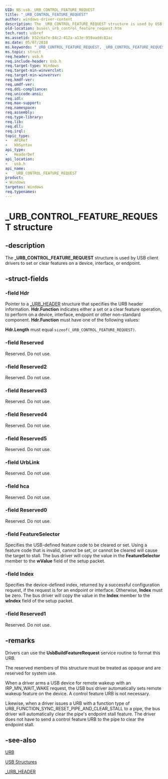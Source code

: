 ```yaml
---
UID: NS:usb._URB_CONTROL_FEATURE_REQUEST
title: "_URB_CONTROL_FEATURE_REQUEST"
author: windows-driver-content
description: The _URB_CONTROL_FEATURE_REQUEST structure is used by USB client drivers to set or clear features on a device, interface, or endpoint.
old-location: buses\_urb_control_feature_request.htm
tech.root: usbref
ms.assetid: b32c6a7e-84c2-412a-a13e-959aaddc81ac
ms.date: 05/07/2018
ms.keywords: "_URB_CONTROL_FEATURE_REQUEST, _URB_CONTROL_FEATURE_REQUEST structure [Buses], buses._urb_control_feature_request, usb/_URB_CONTROL_FEATURE_REQUEST, usbstrct_0552c436-5e4b-4573-b9ea-1f098de7dedd.xml"
ms.topic: struct
req.header: usb.h
req.include-header: Usb.h
req.target-type: Windows
req.target-min-winverclnt: 
req.target-min-winversvr: 
req.kmdf-ver: 
req.umdf-ver: 
req.ddi-compliance: 
req.unicode-ansi: 
req.idl: 
req.max-support: 
req.namespace: 
req.assembly: 
req.type-library: 
req.lib: 
req.dll: 
req.irql: 
topic_type:
-	APIRef
-	kbSyntax
api_type:
-	HeaderDef
api_location:
-	usb.h
api_name:
-	_URB_CONTROL_FEATURE_REQUEST
product:
- Windows
targetos: Windows
req.typenames: 
---
```


# _URB_CONTROL_FEATURE_REQUEST structure


## -description


The <b>_URB_CONTROL_FEATURE_REQUEST</b> structure is used by USB client drivers  to set or clear features on a device, interface, or endpoint.


## -struct-fields




### -field Hdr

Pointer to a <a href="https://msdn.microsoft.com/library/windows/hardware/ff540409">_URB_HEADER</a> structure that specifies the URB header information. <b>Hdr.Function</b> indicates either a set or a clear feature operation, to perform on a device, interface, endpoint or other non-standard component. <b>Hdr.Function</b> must have one of the following values:

<b>Hdr.Length</b> must equal <code>sizeof(_URB_CONTROL_FEATURE_REQUEST)</code>.


### -field Reserved

Reserved. Do not use.


### -field Reserved2

Reserved. Do not use.


### -field Reserved3

Reserved. Do not use.


### -field Reserved4

Reserved. Do not use.


### -field Reserved5

Reserved. Do not use.


### -field UrbLink

Reserved. Do not use.


### -field hca

Reserved. Do not use.


### -field Reserved0

Reserved. Do not use.


### -field FeatureSelector

Specifies the USB-defined feature code to be cleared or set. Using a feature code that is invalid, cannot be set, or cannot be cleared will cause the target to stall. The bus driver will copy the value in the <b>FeatureSelector</b> member to the <b>wValue</b> field of the setup packet. 


### -field Index

Specifies the device-defined index, returned by a successful configuration request, if the request is for an endpoint or interface. Otherwise, <b>Index</b> must be zero. The bus driver will copy the value in the <b>Index</b> member to the <b>wIndex</b> field of the setup packet. 


### -field Reserved1

Reserved. Do not use.


## -remarks



Drivers can use the <b>UsbBuildFeatureRequest</b> service routine to format this URB. 

The reserved members of this structure must be treated as opaque and are reserved for system use.

When a driver arms a USB device for remote wakeup with an IRP_MN_WAIT_WAKE request, the USB bus driver automatically sets remote wakeup feature on the device. A control feature URB is not necessary.

Likewise, when a driver issues a URB with a function type of URB_FUNCTION_SYNC_RESET_PIPE_AND_CLEAR_STALL to a pipe, the bus driver will automatically clear the pipe's endpoint stall feature. The driver does not have to send a control feature URB to the pipe to clear the endpoint stall.




## -see-also




<a href="https://msdn.microsoft.com/library/windows/hardware/ff538923">URB</a>



<a href="https://msdn.microsoft.com/library/windows/hardware/ff540160">USB Structures</a>



<a href="https://msdn.microsoft.com/library/windows/hardware/ff540409">_URB_HEADER</a>
 

 

